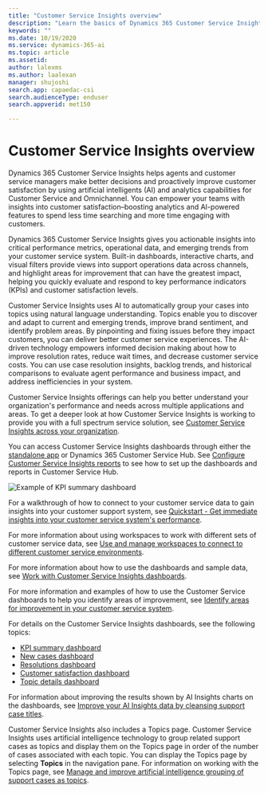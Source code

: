 ```yaml
---
title: "Customer Service Insights overview"
description: "Learn the basics of Dynamics 365 Customer Service Insights."
keywords: ""
ms.date: 10/19/2020
ms.service: dynamics-365-ai
ms.topic: article
ms.assetid: 
author: lalexms
ms.author: laalexan
manager: shujoshi
search.app: capaedac-csi
search.audienceType: enduser
search.appverid: met150

---
```


# Customer Service Insights overview

Dynamics 365 Customer Service Insights helps agents and customer service managers make better decisions and proactively improve customer satisfaction by using artificial intelligents (AI) and analytics capabilities for Customer Service and Omnichannel. You can empower your teams with insights into customer satisfaction–boosting analytics and AI-powered features to spend less time searching and more time engaging with customers.

Dynamics 365 Customer Service Insights gives you actionable insights into critical performance metrics, operational data, and emerging trends from your customer service system. Built-in dashboards, interactive charts, and visual filters provide views into support operations data across channels, and highlight areas for improvement that can have the greatest impact, helping you quickly evaluate and respond to key performance indicators (KPIs) and customer satisfaction levels.

Customer Service Insights uses AI to automatically group your cases into topics using natural language understanding. Topics enable you to discover and adapt to current and emerging trends, improve brand sentiment, and identify problem areas. By pinpointing and fixing issues before they impact customers, you can deliver better customer service experiences. The AI-driven technology empowers informed decision making about how to improve resolution rates, reduce wait times, and decrease customer service costs. You can use case resolution insights, backlog trends, and historical comparisons to evaluate agent performance and business impact, and address inefficiencies in your system.

Customer Service Insights offerings can help you better understand your organization's performance and needs across multiple applications and areas. To get a deeper look at how Customer Service Insights is working to provide you with a full spectrum service solution, see [Customer Service Insights across your organization](ci-insights-across-org.md). 

You can access Customer Service Insights dashboards through either the [standalone app](https://csi.ai.dynamics.com) or Dynamics 365 Customer Service Hub. See [Configure Customer Service Insights reports](/dynamics365/customer-service/configure-customer-service-analytics-insights-csh#configure-customer-service-insights-reports) to see how to set up the dashboards and reports in Customer Service Hub.

![Example of KPI summary dashboard](media/kpi-summary.png)

For a walkthrough of how to connect to your customer service data to gain insights into your customer support system, see [Quickstart - Get immediate insights into your customer service system's performance](quickstart.md).

For more information about using workspaces to work with different sets of customer service data, see [Use and manage workspaces to connect to different customer service environments](use-workspaces.md).

For more information about how to use the dashboards and sample data, see [Work with Customer Service Insights dashboards](use-dashboard-sample-data.md).

For more information and examples of how to use the Customer Service dashboards to help you identify areas of improvement, see [Identify areas for improvement in your customer service system](improve-system.md).

For details on the Customer Service Insights dashboards, see the following topics:

* [KPI summary dashboard](dashboard-kpi-summary.md)
* [New cases dashboard](dashboard-incoming-cases.md)
* [Resolutions dashboard](dashboard-case-resolutions.md)
* [Customer satisfaction dashboard](dashboard-CSAT.md)
* [Topic details dashboard](dashboard-topic-details.md)

For information about improving the results shown by AI Insights charts on the dashboards, see [Improve your AI Insights data by cleansing support case titles](settings.md).

Customer Service Insights also includes a Topics page. Customer Service Insights uses artificial intelligence technology to group related support cases as topics and display them on the Topics page in order of the number of cases associated with each topic. You can display the Topics page by selecting **Topics** in the navigation pane. For information on working with the Topics page, see [Manage and improve artificial intelligence grouping of support cases as topics](topics-page.md).
